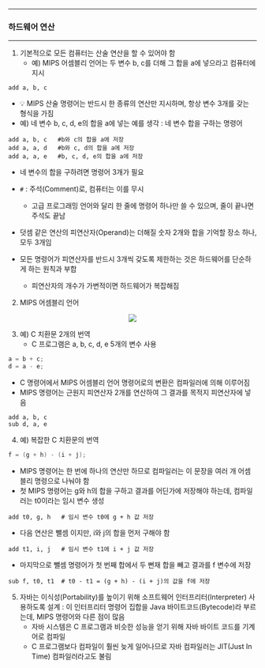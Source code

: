 -----
### 하드웨어 연산
-----
1. 기본적으로 모든 컴퓨터는 산술 연산을 할 수 있어야 함
   - 예) MIPS 어셈블리 언어는 두 변수 b, c를 더해 그 합을 a에 넣으라고 컴퓨터에 지시
```
add a, b, c
```
   - 💡 MIPS 산술 명령어는 반드시 한 종류의 연산만 지시하며, 항상 변수 3개를 갖는 형식을 가짐
   - 예) 네 변수 b, c, d, e의 합을 a에 넣는 예를 생각 : 네 변수 합을 구하는 명령어
```
add a, b, c   #b와 c의 합을 a에 저장
add a, a, d   #b와 c, d의 합을 a에 저장
add a, a, e   #b, c, d, e의 합을 a에 저장
```
   - 네 변수의 합을 구하려면 명령어 3개가 필요
   - ```#``` : 주석(Comment)로, 컴퓨터는 이를 무시
     + 고급 프로그래밍 언어와 달리 한 줄에 명령어 하나만 쓸 수 있으며, 줄이 끝나면 주석도 끝남

   - 덧셈 같은 연산의 피연산자(Operand)는 더해질 숫자 2개와 합을 기억할 장소 하나, 모두 3개임
   - 모든 명령어가 피연산자를 반드시 3개씩 갖도록 제한하는 것은 하드웨어를 단순하게 하는 원칙과 부합
     + 피연산자의 개수가 가변적이면 하드웨어가 복잡해짐

2. MIPS 어셈블리 언어
<div align="center">
<img src="https://github.com/user-attachments/assets/734df488-1e95-41c5-80fc-8b0c34dfe40d">
</div>

3. 예) C 치환문 2개의 번역
   - C 프로그램은 a, b, c, d, e 5개의 변수 사용
```c
a = b + c;
d = a - e;
```
   - C 명령어에서 MIPS 어셈블리 언어 명령어로의 변환은 컴파일러에 의해 이루어짐
   - MIPS 명령어는 근원지 피연산자 2개를 연산하여 그 결과를 목적지 피연산자에 넣음
```
add a, b, c
sub d, a, e
```

4. 예) 복잡한 C 치환문의 번역
```c
f = (g + h) - (i + j);
```
   - MIPS 명령어는 한 번에 하나의 연산만 하므로 컴파일러는 이 문장을 여러 개 어셈블리 명령으로 나눠야 함
   - 첫 MIPS 명령어는 g와 h의 합을 구하고 결과를 어딘가에 저장해야 하는데, 컴파일러는 t0이라는 임시 변수 생성
```
add t0, g, h   # 임시 변수 t0에 g + h 값 저장
```
   - 다음 연산은 뺄셈 이지만, i와 j의 합을 먼저 구해야 함
```
add t1, i, j   # 임시 변수 t1에 i + j 값 저장
```
   - 마지막으로 뺄셈 명령어가 첫 번째 합에서 두 뻔재 합을 빼고 결과를 f 변수에 저장
```
sub f, t0, t1  # t0 - t1 = (g + h) - (i + j)의 값을 f에 저장
```

5. 자바는 이식성(Portability)를 높이기 위해 소프트웨어 인터프리터(Interpreter) 사용하도록 설계 : 이 인터프리터 명령어 집합을 Java 바이트코드(Bytecode)라 부르는데, MIPS 명령어와 다른 점이 많음
   - 자바 시스템은 C 프로그램과 비슷한 성능을 얻기 위해 자바 바이트 코드를 기계어로 컴파일
   - C 프로그램보다 컴파일이 훨씬 늦게 일어나므로 자바 컴파일러는 JIT(Just In Time) 컴파일러라고도 불림


